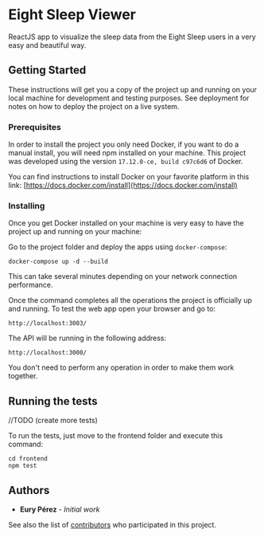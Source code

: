 # Eight Sleep Viewer

ReactJS app to visualize the sleep data from the Eight Sleep users in a very easy and beautiful way.

## Getting Started

These instructions will get you a copy of the project up and running on your local machine for development and testing purposes. See deployment for notes on how to deploy the project on a live system.

### Prerequisites

In order to install the project you only need Docker, if you want to do a manual install, you will need npm installed on your machine. This project was developed using the version `17.12.0-ce, build c97c6d6` of Docker.

You can find instructions to install Docker on your favorite platform in this link: [https://docs.docker.com/install](https://docs.docker.com/install)

### Installing

Once you get Docker installed on your machine is very easy to have the project up and running on your machine:

Go to the project folder and deploy the apps using `docker-compose`:

```
docker-compose up -d --build
```

This can take several minutes depending on your network connection performance.

Once the command completes all the operations the project is officially up and running. To test the web app open your browser and go to:

````
http://localhost:3003/
````

The API will be running in the following address:

````
http://localhost:3000/
````

You don't need to perform any operation in order to make them work together.

## Running the tests

//TODO (create more tests)

To run the tests, just move to the frontend folder and execute this command:
````
cd frontend
npm test
````

## Authors

* **Eury Pérez** - *Initial work* 

See also the list of [contributors](https://github.com/your/project/contributors) who participated in this project.